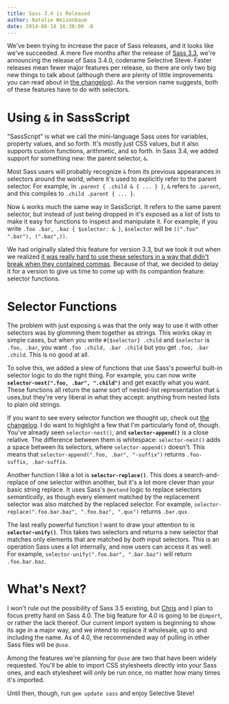 ```yaml
---
title: Sass 3.4 is Released
author: Natalie Weizenbaum
date: 2014-08-18 16:38:00 -8
---
```


We've been trying to increase the pace of Sass releases, and it looks like we've
succeeded. A mere five months after the release of [Sass
3.3](/blog/sass-33-is-released), we're announcing the release of Sass 3.4.0,
codename Selective Steve. Faster releases mean fewer major features per release,
so there are only two big new things to talk about (although there are plenty of
little improvements you can read about in [the
changelog](/documentation/file.SASS_CHANGELOG.html)). As the version name
suggests, both of these features have to do with selectors.

# Using `&` in SassScript

"SassScript" is what we call the mini-language Sass uses for variables, property
values, and so forth. It's mostly just CSS values, but it also supports custom
functions, arithmetic, and so forth. In Sass 3.4, we added support for something
new: the parent selector, `&`.

Most Sass users will probably recognize `&` from its previous appearances in
selectors around the world, where it's used to explicitly refer to the parent
selector. For example, in `.parent { .child & { ... } }`, `&` refers to
`.parent`, and this compiles to `.child .parent { ... }`.

Now `&` works much the same way in SassScript. It refers to the same parent
selector, but instead of just being dropped in it's exposed as a list of lists
to make it easy for functions to inspect and manipulate it. For example, if you
write `.foo .bar, .baz { $selector: & }`, `$selector` will be `((".foo" ".bar"),
(".baz",))`.

We had originally slated this feature for version 3.3, but we took it out when
we realized [it was really hard to use these selectors in a way that didn't
break when they contained commas](/blog/a-change-in-plans-for-sass-33).
Because of that, we decided to delay it for a version to give us time to come up
with its compantion feature: selector functions.

# Selector Functions

The problem with just exposing `&` was that the only way to use it with other
selectors was by glomming them together as strings. This works okay in simple
cases, but when you write `#{$selector} .child` and `$selector` is `.foo, .bar`,
you want `.foo .child, .bar .child` but you get `.foo, .bar .child`. This is no
good at all.

To solve this, we added a slew of functions that use Sass's powerful built-in
selector logic to do the right thing. For example, you can now write
**`selector-nest(".foo, .bar", ".child")`** and get exactly what you want. These
functions all return the same sort of nested-list representation that `&`
uses,but they're very liberal in what they accept: anything from nested lists to
plain old strings.

If you want to see every selector function we thought up, check out [the
changelog](/documentation/file.SASS_CHANGELOG.html). I do want to highlight a
few that I'm particularly fond of, though. You've already seen
`selector-nest()`, and **`selector-append()`** is a close relative. The
difference between them is whitespace: `selector-nest()` adds a space between
its selectors, where `selector-append()` doesn't. This means that
`selector-append(".foo, .bar", "-suffix")` returns `.foo-suffix, .bar-suffix`.

Another function I like a lot is **`selector-replace()`**. This does a
search-and-replace of one selector within another, but it's a lot more clever
than your basic string replace. It uses Sass's `@extend` logic to replace
selectors _semantically_, as though every element matched by the replacement
selector was also matched by the replaced selector. For example,
`selector-replace(".foo.bar.baz", ".foo.baz", ".qux")` returns `.bar.qux`.

The last really powerful function I want to draw your attention to is
**`selector-unify()`**. This takes two selectors and returns a new selector that
matches only elements that are matched by _both_ input selectors. This is an
operation Sass uses a lot internally, and now users can access it as well. For
example, `selector-unify(".foo.bar", ".bar.baz")` will return `.foo.bar.baz`.

# What's Next?

I won't rule out the possibility of Sass 3.5 existing, but
[Chris](https://twitter.com/chriseppstein) and I plan to focus pretty hard on
Sass 4.0. The big feature for 4.0 is going to be `@import`, or rather the lack
thereof. Our current import system is beginning to show its age in a major way,
and we intend to replace it wholesale, up to and including the name. As of 4.0,
the recommended way of pulling in other Sass files will be `@use`.

Among the features we're planning for `@use` are two that have been widely
requested. You'll be able to import CSS stylesheets directly into your Sass
ones, and each stylesheet will only be run once, no matter how many times it's
imported.

Until then, though, run `gem update sass` and enjoy Selective Steve!
